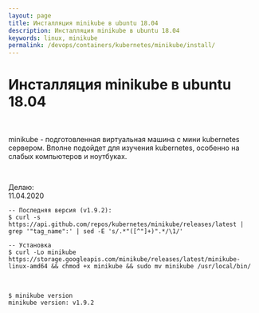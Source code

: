 ```yaml
---
layout: page
title: Инсталляция minikube в ubuntu 18.04
description: Инсталляция minikube в ubuntu 18.04
keywords: linux, minikube
permalink: /devops/containers/kubernetes/minikube/install/
---
```


# Инсталляция minikube в ubuntu 18.04

<br/>

minikube - подготовленная виртуальная машина с мини kubernetes сервером.
Вполне подойдет для изучения kubernetes, особенно на слабых компьютеров и ноутбуках.

<br/>

Делаю:  
11.04.2020

```shell
-- Последняя версия (v1.9.2):
$ curl -s https://api.github.com/repos/kubernetes/minikube/releases/latest | grep '"tag_name":' | sed -E 's/.*"([^"]+)".*/\1/'

-- Установка
$ curl -Lo minikube https://storage.googleapis.com/minikube/releases/latest/minikube-linux-amd64 && chmod +x minikube && sudo mv minikube /usr/local/bin/

```

<br/>

```
$ minikube version
minikube version: v1.9.2
```